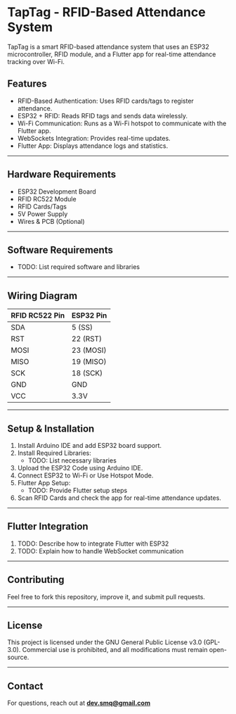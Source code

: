 # TapTag - RFID-Based Attendance System

TapTag is a smart RFID-based attendance system that uses an ESP32 microcontroller, RFID module, and a Flutter app for real-time attendance tracking over Wi-Fi.

## Features
- RFID-Based Authentication: Uses RFID cards/tags to register attendance.
- ESP32 + RFID: Reads RFID tags and sends data wirelessly.
- Wi-Fi Communication: Runs as a Wi-Fi hotspot to communicate with the Flutter app.
- WebSockets Integration: Provides real-time updates.
- Flutter App: Displays attendance logs and statistics.

---
## Hardware Requirements
- ESP32 Development Board
- RFID RC522 Module
- RFID Cards/Tags
- 5V Power Supply
- Wires & PCB (Optional)

---
## Software Requirements
- TODO: List required software and libraries

---
## Wiring Diagram
| RFID RC522 Pin | ESP32 Pin |
| -------------- | --------- |
| SDA            | 5 (SS)    |
| RST            | 22 (RST)  |
| MOSI           | 23 (MOSI) |
| MISO           | 19 (MISO) |
| SCK            | 18 (SCK)  |
| GND            | GND       |
| VCC            | 3.3V      |

---
## Setup & Installation
1. Install Arduino IDE and add ESP32 board support.
2. Install Required Libraries:
   - TODO: List necessary libraries
3. Upload the ESP32 Code using Arduino IDE.
4. Connect ESP32 to Wi-Fi or Use Hotspot Mode.
5. Flutter App Setup:
   - TODO: Provide Flutter setup steps
6. Scan RFID Cards and check the app for real-time attendance updates.

---
## Flutter Integration
1. TODO: Describe how to integrate Flutter with ESP32
2. TODO: Explain how to handle WebSocket communication

---
## Contributing
Feel free to fork this repository, improve it, and submit pull requests.

---
## License
This project is licensed under the GNU General Public License v3.0 (GPL-3.0). Commercial use is prohibited, and all modifications must remain open-source.

---
## Contact
For questions, reach out at **dev.smq@gmail.com**

